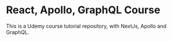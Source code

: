 # React, Apollo, GraphQL Course

This is a Udemy course tutorial repository, with NextJs, Apollo and GraphQL.
